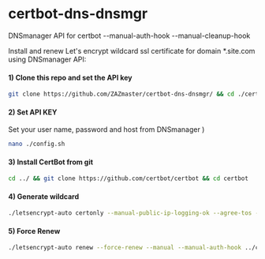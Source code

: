 # certbot-dns-dnsmgr
DNSmanager API for certbot --manual-auth-hook --manual-cleanup-hook

Install and renew Let's encrypt wildcard ssl certificate for domain *.site.com using DNSmanager API:

#### 1) Clone this repo and set the API key
```bash
git clone https://github.com/ZAZmaster/certbot-dns-dnsmgr/ && cd ./certbot-dns-dnsmgr && chmod +x *.sh
```

#### 2) Set API KEY

Set your user name, password and host from DNSmanager )

```bash
nano ./config.sh
```

#### 3) Install CertBot from git
```bash
cd ../ && git clone https://github.com/certbot/certbot && cd certbot
```

#### 4) Generate wildcard
```bash
./letsencrypt-auto certonly --manual-public-ip-logging-ok --agree-tos --email info@site.com --renew-by-default -d site.com -d *.site.com --manual --manual-auth-hook ../certbot-dns-dnsmgr/authenticator.sh --manual-cleanup-hook ../certbot-dns-dnsmgr/cleanup.sh --preferred-challenges dns-01 --server https://acme-v02.api.letsencrypt.org/directory
```

#### 5) Force Renew
```bash
./letsencrypt-auto renew --force-renew --manual --manual-auth-hook ../certbot-dns-dnsmgr/authenticator.sh --manual-cleanup-hook ../certbot-dns-dnsmgr/cleanup.sh --preferred-challenges dns-01 --server https://acme-v02.api.letsencrypt.org/directory
```
